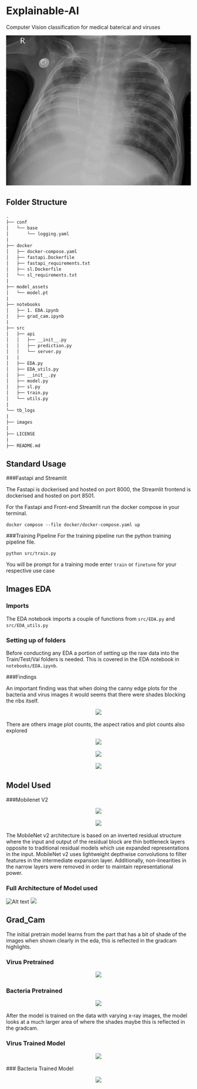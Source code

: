 # Explainable-AI
Computer Vision classification for medical baterical and viruses

<p align="center">
  <img src="images/bacteria.jpeg" />
</p>

## Folder Structure
```
.
├── conf
│   └── base
│       └── logging.yaml
|
├── docker
│   ├── docker-compose.yaml
│   ├── fastapi.Dockerfile
│   ├── fastapi_requirements.txt
│   ├── sl.Dockerfile
│   └── sl_requirements.txt
|
├── model_assets
│   └── model.pt
|
├── notebooks
│   ├── 1. EDA.ipynb
│   ├── grad_cam.ipynb
|
├── src
│   ├── api
│   │   ├── __init__.py
│   │   ├── prediction.py
│   │   └── server.py
|   |
│   ├── EDA.py
│   ├── EDA_utils.py
│   ├── __init__.py
│   ├── model.py
│   ├── sl.py
│   ├── train.py
│   └── utils.py
|
└── tb_logs
|
├── images
|
├── LICENSE
|
├── README.md
``````
## Standard Usage

<lb>

###Fastapi and Streamlit

The Fastapi is dockerised and hosted on port 8000, the Streamlit frontend is dockerised and hosted on port 8501.


For the Fastapi and Front-end Streamlit run the docker compose in your terminal.

```
docker compose --file docker/docker-compose.yaml up
```

<lb>

###Training Pipeline
For the training pipeline run the python training pipeline file.
```
python src/train.py
```

You will be prompt for a training mode enter `train` or `finetune` for your respective use case
## Images EDA

### Imports
The EDA notebook imports a couple of functions from `src/EDA.py` and `src/EDA_utils.py`

### Setting up of folders
Before conducting any EDA a portion of setting up the raw data into the Train/Test/Val folders is needed. This is covered in the EDA notebook in `notebooks/EDA.ipynb`. 


###Findings

An important finding was that when doing the canny edge plots for the bacteria and virus images it would seems that there were shades blocking the ribs itself.

<p align="center">
  <img src="images/canny_edge.png" />
</p>

There are others image plot counts, the aspect ratios and plot counts also explored

<p align="center">
  <img src="images/plot_counts.png" />
</p>

<p align="center">
  <img src="images/aspect_ratio.png" />
</p>

<p align="center">
  <img src="images/image_sizes.png" />
</p>

## Model Used



###Mobilenet V2

<p align="center">
  <img src="images/mobilenet_v2_1.png" />
</p>

<p align="center">
  <img src="images/mobilenet_v2_2.png" />
</p>


The MobileNet v2 architecture is based on an inverted residual structure where the input and output of the residual block are thin bottleneck layers opposite to traditional residual models which use expanded representations in the input. MobileNet v2 uses lightweight depthwise convolutions to filter features in the intermediate expansion layer. Additionally, non-linearities in the narrow layers were removed in order to maintain representational power.

<lb>

### Full Architecture of Model used
![Alt text](images/output.svg)
<img src="images/output.svg">

## Grad_Cam

The initial pretrain model learns from the part that has a bit of shade of the images when shown clearly in the eda, this is reflected in the gradcam highlights.

### Virus Pretrained
<p align="center">
  <img src="images/gradcam1.png" />
</p>

### Bacteria Pretrained
<p align="center">
  <img src="images/gradcam2.png" />
</p>

After the model is trained on the data with varying x-ray images, the model looks at a much larger area of where the shades maybe this is reflected in the gradcam.

### Virus Trained Model
<p align="center">
  <img src="images/gradcam3.png" />
</p>
### Bacteria Trained Model
<p align="center">
  <img src="images/gradcam4.png" />
</p>